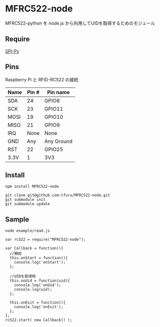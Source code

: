 # MFRC522-node
MFRC522-python を node.js から利用してUIDを取得するためのモジュール  

## Require
[SPI-Py](https://github.com/lthiery/SPI-Py)

## Pins
Raspberry Pi と RFID-RC522 の接続  

| Name | Pin # | Pin name   |
|------|-------|------------|
| SDA  | 24    | GPIO8      |
| SCK  | 23    | GPIO11     |
| MOSI | 19    | GPIO10     |
| MISO | 21    | GPIO9      |
| IRQ  | None  | None       |
| GND  | Any   | Any Ground |
| RST  | 22    | GPIO25     |
| 3.3V | 1     | 3V3        |

## Install
```
npm install MFRC522-node
```

```
git clone git@github.com:tfuru/MFRC522-node.git
git submodule init
git submodule update
```

## Sample
```
node example/read.js
```

```
var rc522 = require("MFRC522-node");

var Callback = function(){
  //開始
  this.onStart = function(){
    console.log('onStart');
  };

  //UIDを取得時
  this.onUid = function(uid){
    console.log('onUid');
    console.log(uid);
  };

  this.onExit = function(){
    console.log('onExit');
  };
};
rc522.start( new Callback() );
```

